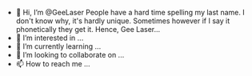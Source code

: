 - 👋 Hi, I’m @GeeLaser
People have a hard time spelling my last name. I don't know why, it's hardly unique. Sometimes however if I say it phonetically they get it. Hence, Gee Laser...
- 👀 I’m interested in ...
- 🌱 I’m currently learning ...
- 💞️ I’m looking to collaborate on ...
- 📫 How to reach me ...

<!---
GeeLaser/GeeLaser is a ✨ special ✨ repository because its `README.md` (this file) appears on your GitHub profile.
You can click the Preview link to take a look at your changes.
--->
